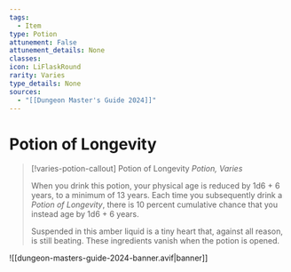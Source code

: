 ```yaml
---
tags:
  - Item
type: Potion
attunement: False
attunement_details: None
classes:
icon: LiFlaskRound
rarity: Varies
type_details: None
sources: 
  - "[[Dungeon Master's Guide 2024]]"
---
```

# Potion of Longevity
>[!varies-potion-callout] Potion of Longevity
>_Potion, Varies_
>
>When you drink this potion, your physical age is reduced by 1d6 + 6 years, to a minimum of 13 years. Each time you subsequently drink a _Potion of Longevity_, there is 10 percent cumulative chance that you instead age by 1d6 + 6 years.
>
>Suspended in this amber liquid is a tiny heart that, against all reason, is still beating. These ingredients vanish when the potion is opened.
>


![[dungeon-masters-guide-2024-banner.avif|banner]]